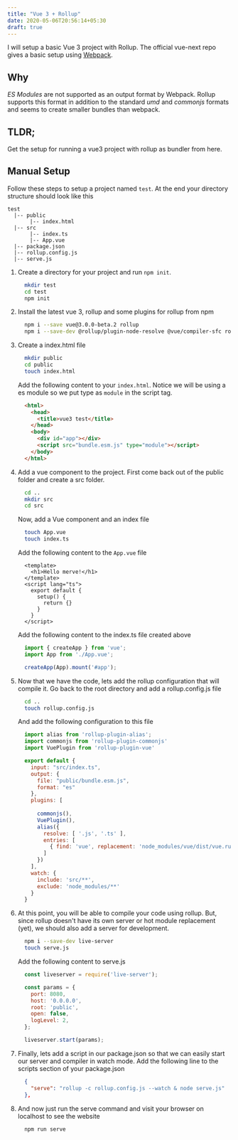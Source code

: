 ```yaml
---
title: "Vue 3 + Rollup"
date: 2020-05-06T20:56:14+05:30
draft: true
---
```


I will setup a basic Vue 3 project with Rollup. The official vue-next repo gives a basic setup using [Webpack](https://github.com/vuejs/vue-next-webpack-preview).

## Why
_ES Modules_ are not supported as an output format by Webpack. Rollup supports this format in addition to the standard _umd_ and _commonjs_ formats and seems to create smaller bundles than webpack. 

## TLDR;
Get the setup for running a vue3 project with rollup as bundler from here.

## Manual Setup
Follow these steps to setup a project named `test`. At the end your directory structure should look like this
```
test
  |-- public
       |-- index.html
  |-- src
       |-- index.ts
       |-- App.vue
  |-- package.json
  |-- rollup.config.js
  |-- serve.js

```

1. Create a directory for your project and run `npm init`.
    ```sh { linenos=false }
      mkdir test
      cd test
      npm init
    ```
2. Install the latest vue 3, rollup and some plugins for rollup from npm
    ```sh { linenos=false }
      npm i --save vue@3.0.0-beta.2 rollup
      npm i --save-dev @rollup/plugin-node-resolve @vue/compiler-sfc rollup-plugin-alias rollup-plugin-commonjs rollup-plugin-vue
    ```
3. Create a index.html file 
    ```sh { linenos=false }
      mkdir public
      cd public 
      touch index.html
    ```
    Add the following content to your `index.html`. Notice we will be using a es module so we put type as `module` in the script tag.
    ```html
      <html>
        <head>
          <title>vue3 test</title>
        </head>
        <body>
          <div id="app"></div>
          <script src="bundle.esm.js" type="module"></script>
        </body>
      </html>
    ```
4. Add a vue component to the project. First come back out of the public folder and create a src folder.
    ```sh { linenos=false }
      cd ..
      mkdir src
      cd src
    ```

    Now, add a Vue component and an index file
    ```sh { linenos=false }
      touch App.vue
      touch index.ts
    ```

    Add the following content to the `App.vue` file
    ```vue 
      <template>
        <h1>Hello merve!</h1>
      </template>
      <script lang="ts">
        export default {
          setup() {
            return {}
          }
        }
      </script>
    ```

    Add the following content to the index.ts file created above
    ```ts
      import { createApp } from 'vue';
      import App from './App.vue';

      createApp(App).mount('#app');
    ```

5. Now that we have the code, lets add the rollup configuration that will compile it. Go back to the root directory and add a rollup.config.js file
    ```sh { linenos=false }
      cd ..
      touch rollup.config.js
    ```

    And add the following configuration to this file
    ```js
      import alias from 'rollup-plugin-alias';
      import commonjs from 'rollup-plugin-commonjs' 
      import VuePlugin from 'rollup-plugin-vue'

      export default {
        input: "src/index.ts",
        output: {
          file: "public/bundle.esm.js",
          format: "es"
        },
        plugins: [
          
          commonjs(),
          VuePlugin(),
          alias({
            resolve: [ '.js', '.ts' ],
            entries: [
              { find: 'vue', replacement: 'node_modules/vue/dist/vue.runtime.esm-browser.js' }
            ]
          })
        ],
        watch: {
          include: 'src/**',
          exclude: 'node_modules/**'
        }
      }
    ```
6. At this point, you will be able to compile your code using rollup. But, since rollup doesn't have its own server or hot module replacement (yet), we should also add a server for development.

    ```sh { linenos=false }
      npm i --save-dev live-server
      touch serve.js
    ```

    Add the following content to serve.js
    ```js
      const liveserver = require('live-server');

      const params = {
        port: 8080,
        host: '0.0.0.0',
        root: 'public',
        open: false,
        logLevel: 2,
      };

      liveserver.start(params);
    ```

7. Finally, lets add a script in our package.json so that we can easily start our server and compiler in watch mode. Add the following line to the scripts section of your package.json
    ```json
      {
        "serve": "rollup -c rollup.config.js --watch & node serve.js"
      },
    ```

8. And now just run the serve command and visit your browser on localhost to see the website
    ```sh { linenos=false }
      npm run serve
    ```